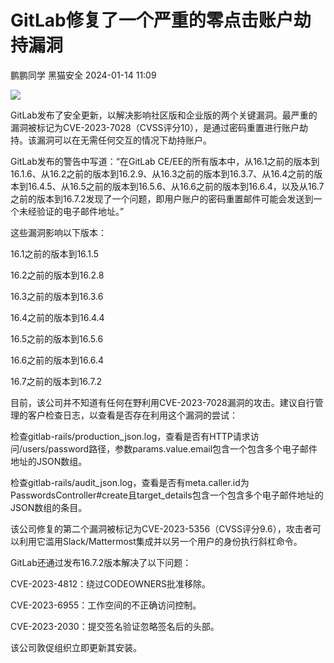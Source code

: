#  GitLab修复了一个严重的零点击账户劫持漏洞   
鹏鹏同学  黑猫安全   2024-01-14 11:09  
  
![](https://mmbiz.qpic.cn/sz_mmbiz_png/8dBEfDPEce87lbfBj8jibjWmibyLpiaIMH7Sic802w5mFickNBCRVRicZtg926Sw3iaS46wc5b4egcfHqUELhEnVBxCcg/640?wx_fmt=png&from=appmsg "")  
  
GitLab发布了安全更新，以解决影响社区版和企业版的两个关键漏洞。最严重的漏洞被标记为CVE-2023-7028（CVSS评分10），是通过密码重置进行账户劫持。该漏洞可以在无需任何交互的情况下劫持账户。  
  
GitLab发布的警告中写道：“在GitLab CE/EE的所有版本中，从16.1之前的版本到16.1.6、从16.2之前的版本到16.2.9、从16.3之前的版本到16.3.7、从16.4之前的版本到16.4.5、从16.5之前的版本到16.5.6、从16.6之前的版本到16.6.4，以及从16.7之前的版本到16.7.2发现了一个问题，即用户账户的密码重置邮件可能会发送到一个未经验证的电子邮件地址。”  
  
这些漏洞影响以下版本：  
  
16.1之前的版本到16.1.5  
  
16.2之前的版本到16.2.8  
  
16.3之前的版本到16.3.6  
  
16.4之前的版本到16.4.4  
  
16.5之前的版本到16.5.6  
  
16.6之前的版本到16.6.4  
  
16.7之前的版本到16.7.2  
  
目前，该公司并不知道有任何在野利用CVE-2023-7028漏洞的攻击。建议自行管理的客户检查日志，以查看是否存在利用这个漏洞的尝试：  
  
检查gitlab-rails/production_json.log，查看是否有HTTP请求访问/users/password路径，参数params.value.email包含一个包含多个电子邮件地址的JSON数组。  
  
检查gitlab-rails/audit_json.log，查看是否有meta.caller.id为PasswordsController#create且target_details包含一个包含多个电子邮件地址的JSON数组的条目。  
  
该公司修复的第二个漏洞被标记为CVE-2023-5356（CVSS评分9.6），攻击者可以利用它滥用Slack/Mattermost集成并以另一个用户的身份执行斜杠命令。  
  
GitLab还通过发布16.7.2版本解决了以下问题：  
  
CVE-2023-4812：绕过CODEOWNERS批准移除。  
  
CVE-2023-6955：工作空间的不正确访问控制。  
  
CVE-2023-2030：提交签名验证忽略签名后的头部。  
  
该公司敦促组织立即更新其安装。  
  
  
